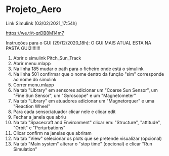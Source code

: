 # Projeto_Aero
 
Link Simulink (03/02/2021_17:54h)

https://we.tl/t-qrDB8M14m7


Instruções para o GUI (29/12/2020_18h): O GUI MAIS ATUAL ESTA NA PASTA GUI2!!!!!!!
1. Abrir o simulink Pitch_Sun_Track
2. Abrir menu.mlapp
3. Na linha 185 mudar o path para o ficheiro onde está o simulink
4. Na linha 501 confirmar que o nome dentro da função "sim" corresponde ao nome do simulink
5. Correr menu.mlapp
6. Na tab "Library" em sensores adicionar um "Coarse Sun Sensor", um "Fine Sun Sensor", um "Gyroscope" e um "Magnetometer"
7. Na tab "Library" em atuadores adicionar um "Magnetorquer" e uma "Reaction Wheel"
8. Para cada sensor/atuador clicar nele e clicar edit
9. Fechar a janela que abriu
10. Na tab "Spacecraft and Environment" clicar em: "Structure", "attitude", "Orbit" e "Perturbations"
11. Clicar confirm na janelas que abriram
12. Na tab "View" selecionar os plots que se pretende visualizar (opcional)
13. Na tab "Main system" alterar o "stop time" (opcional) e clicar "Run Simulation"
